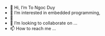 - 👋 Hi, I’m To Ngoc Duy
- 👀 I’m interested in embedded programming,
- 🌱
- 💞️ I’m looking to collaborate on ...
- 📫 How to reach me ...

<!---
tongocduy1601/tongocduy1601 is a ✨ special ✨ repository because its `README.md` (this file) appears on your GitHub profile.
You can click the Preview link to take a look at your changes.
--->
